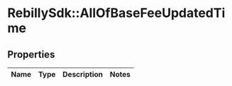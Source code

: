 # RebillySdk::AllOfBaseFeeUpdatedTime

## Properties
Name | Type | Description | Notes
------------ | ------------- | ------------- | -------------


